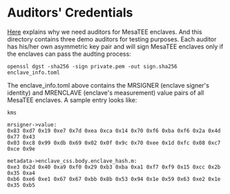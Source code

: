 # Auditors' Credentials

[Here](../docs/mutual_attestation.md) explains why we need auditors for MesaTEE
enclaves. And this directory contains three demo auditors for testing purposes.
Each auditor has his/her own asymmetric key pair and will sign MesaTEE enclaves
only if the enclaves can pass the audting process:

```
openssl dgst -sha256 -sign private.pem -out sign.sha256 enclave_info.toml
```

The enclave_info.toml above contains the MRSIGNER (enclave signer's identity)
and MRENCLAVE (enclave's measurement) value pairs of all MesaTEE enclaves. A
sample entry looks like:

```
kms

mrsigner->value:
0x83 0xd7 0x19 0xe7 0x7d 0xea 0xca 0x14 0x70 0xf6 0xba 0xf6 0x2a 0x4d 0x77 0x43
0x03 0xc8 0x99 0xdb 0x69 0x02 0x0f 0x9c 0x70 0xee 0x1d 0xfc 0x08 0xc7 0xce 0x9e

metadata->enclave_css.body.enclave_hash.m:
0xe3 0x2d 0x40 0xa9 0xf0 0x29 0xb3 0xba 0xa1 0xf7 0xf9 0x15 0xcc 0x2b 0x35 0xa4
0xb6 0xe6 0xe1 0x67 0x67 0xbb 0x8b 0x53 0x94 0x1e 0x59 0x63 0xe2 0x1e 0x35 0xb5
```
